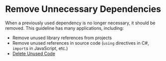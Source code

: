 # Remove Unnecessary Dependencies

When a previously used dependency is no longer necessary, it should be removed. This guideline has many applications, including:

* Remove unused library references from projects
* Remove unused references in source code (`using` directives in C#, `import`s in JavaScript, etc.)
* [Delete Unused Code](delete-unused-code.md)

